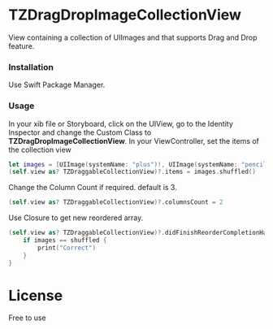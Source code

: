 # TZDragDropImageCollectionView

View containing a collection of UIImages and that supports Drag and Drop feature. 

### Installation
Use Swift Package Manager.

### Usage
 In your xib file or Storyboard, click on the UIView, go to the Identity Inspector and change the Custom Class to **TZDragDropImageCollectionView**.
 In your ViewController, set the items of the collection view
```swift
let images = [UIImage(systemName: "plus")!, UIImage(systemName: "pencil")!, UIImage(systemName: "trash")!, UIImage(systemName: "folder")!]
(self.view as? TZDraggableCollectionView)?.items = images.shuffled()
```
Change the Column Count if required. default is 3.
```swift
(self.view as? TZDraggableCollectionView)?.columnsCount = 2
```

Use Closure to get new reordered array.
```swift
(self.view as? TZDraggableCollectionView)?.didFinishReorderCompletionHandler = { shuffled in
    if images == shuffled {
        print("Correct")
    }
}
```

# License
Free to use

